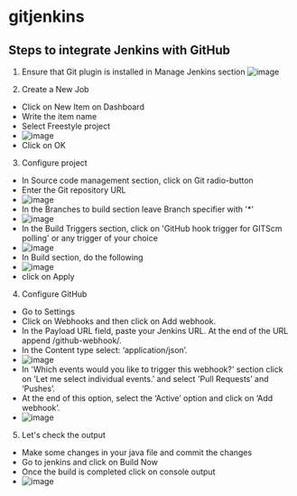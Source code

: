 # gitjenkins
## Steps to integrate Jenkins with GitHub
1. Ensure that Git plugin is installed in Manage Jenkins section
![image](https://user-images.githubusercontent.com/74644342/171019973-5b262c3e-4094-417e-aec3-87060d613b4f.png)

2. Create a New Job 
- Click on New Item on Dashboard
- Write the item name
- Select Freestyle project
- ![image](https://user-images.githubusercontent.com/74644342/171020123-201a0302-f436-4fdb-85dc-3398201b295d.png)
- Click on OK

3. Configure project
- In Source code management section, click on Git radio-button
- Enter the Git repository URL
- ![image](https://user-images.githubusercontent.com/74644342/171021715-a0f949cd-9f61-478b-8b46-c7a830fefa73.png)
- In the Branches to build section leave Branch specifier with '*'
- ![image](https://user-images.githubusercontent.com/74644342/171025490-685d6faf-f3b2-49ff-9339-c427a15bb1fb.png)
- In the Build Triggers section, click on 'GitHub hook trigger for GITScm polling' or any trigger of your choice
- ![image](https://user-images.githubusercontent.com/74644342/171021904-09c29c4d-7c3d-4df4-8df4-6339059a058f.png)
- In Build section, do the following
- ![image](https://user-images.githubusercontent.com/74644342/171022412-9a40d06b-89e9-4314-b9df-5144e3a527b6.png)
- click on Apply

4. Configure GitHub
- Go to Settings
- Click on Webhooks and then click on Add webhook.
- In the Payload URL field, paste your Jenkins URL. At the end of the URL append /github-webhook/. 
- In the Content type select: ‘application/json’.
- ![image](https://user-images.githubusercontent.com/74644342/171023480-468b3769-5cd5-4fe4-a671-bef454b15069.png)
- In 'Which events would you like to trigger this webhook?' section click on 'Let me select individual events.' and select 'Pull Requests’ and ‘Pushes’. 
- At the end of this option, select the ‘Active’ option and click on ‘Add webhook’.
- ![image](https://user-images.githubusercontent.com/74644342/171023592-27e0ed8c-76ca-487f-b297-fcd2632b0264.png)

5. Let's check the output
- Make some changes in your java file and commit the changes
- Go to jenkins and click on Build Now
- Once the build is completed click on console output
- ![image](https://user-images.githubusercontent.com/74644342/171025362-315575f8-ed5d-4f4b-85b2-6c17af8a6629.png)

 
